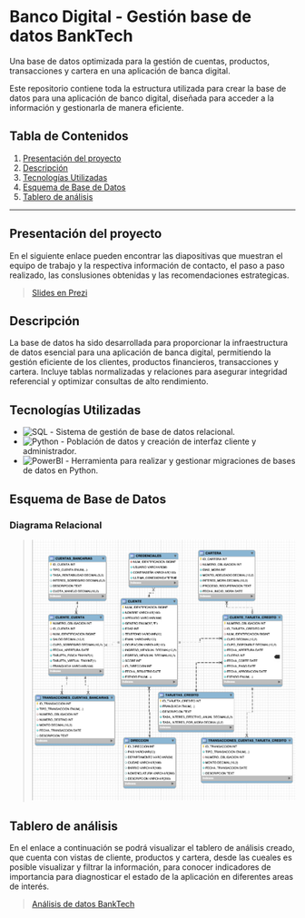 # Banco Digital - Gestión base de datos BankTech

Una base de datos optimizada para la gestión de cuentas, productos, transacciones y cartera en una aplicación de banca digital.

Este repositorio contiene toda la estructura utilizada para crear la base de datos para una aplicación de banco digital, diseñada para acceder a la información y gestionarla de manera eficiente.

## Tabla de Contenidos

1. [Presentación del proyecto](#presentación-del-proyecto)
2. [Descripción](#descripción)
3. [Tecnologías Utilizadas](#tecnologías-utilizadas)
4. [Esquema de Base de Datos](#esquema-de-base-de-datos)
5. [Tablero de análisis](#tablero-de-análisis)

---

## Presentación del proyecto

En el siguiente enlace pueden encontrar las diapositivas que muestran el equipo de trabajo y la respectiva información de contacto, el paso a paso realizado, las conslusiones obtenidas y las recomendaciones estrategicas.

> [Slides en Prezi](https://prezi.com/view/J0RtdibZ3S4YmHrSaId3/)

## Descripción

La base de datos ha sido desarrollada para proporcionar la infraestructura de datos esencial para una aplicación de banca digital, permitiendo la gestión eficiente de los clientes, productos financieros, transacciones y cartera. Incluye tablas normalizadas y relaciones para asegurar integridad referencial y optimizar consultas de alto rendimiento.

## Tecnologías Utilizadas

- ![SQL](https://img.shields.io/badge/MySQL-005C84?style=for-the-badge&logo=mysql&logoColor=white) - Sistema de gestión de base de datos relacional.
- ![Python](https://img.shields.io/badge/Python-FFD43B?style=for-the-badge&logo=python&logoColor=blue) - Población de datos y creación de interfaz cliente y administrador.
- ![PowerBI](https://img.shields.io/badge/PowerBI-F2C811?style=for-the-badge&logo=Power%20BI&logoColor=white) - Herramienta para realizar y gestionar migraciones de bases de datos en Python.

## Esquema de Base de Datos

### Diagrama Relacional

> ![Diagrama ER](./DiagramaER.png)

## Tablero de análisis

En el enlace a continuación se podrá visualizar el tablero de análisis creado, que cuenta con vistas de cliente, productos y cartera, desde las cueales es posible visualizar y filtrar la información, para conocer indicadores de importancia para diagnosticar el estado de la aplicación en diferentes areas de interés.

> [Análisis de datos BankTech](https://app.powerbi.com/view?r=eyJrIjoiMTc5MWZmMzUtNzY4MS00MDAwLWI4ZjUtZWQ2NmFlN2VkMTU4IiwidCI6IjU3N2ZjMWQ4LTA5MjItNDU4ZS04N2JmLWVjNGY0NTVlYjYwMCIsImMiOjR9&pageName=9ea71799499533a74817)
